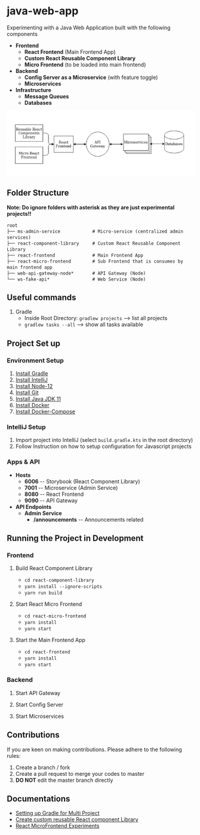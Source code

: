 # java-web-app

Experimenting with a Java Web Application built with the following components
- **Frontend**
    - **React Frontend** (Main Frontend App)
    - **Custom React Reusable Component Library**
    - **Micro Frontend** (to be loaded into main frontend)
- **Backend**
    - **Config Server as a Microservice** (with feature toggle)
    - **Microservices**
- **Infrastructure**
    - **Message Queues**
    - **Databases**

![Architecture](doc/architecture.png)

## Folder Structure

**Note: Do ignore folders with asterisk as they are just experimental projects!!**

```
root    
├── ms-admin-service            # Micro-service (centralized admin services)
├── react-component-library     # Custom React Reusable Component Library
├── react-frontend              # Main Frontend App
├── react-micro-frontend        # Sub Frontend that is consumes by main frontend app  
├── web-api-gateway-node*       # API Gateway (Node)
└── ws-fake-api*                # Web Service (Node)
```

## Useful commands

1. Gradle
    - Inside Root Directory: `gradlew projects` --> list all projects
    - `gradlew tasks --all` --> show all tasks available

## Project Set up

### Environment Setup

1. [Install Gradle](https://gradle.org/install/#manually)
2. [Install IntelliJ](https://www.jetbrains.com/help/idea/installation-guide.html#toolbox)
3. [Install Node-12](https://github.com/nodejs/help/wiki/Installation)
4. [Install Git](https://git-scm.com/book/en/v2/Getting-Started-Installing-Git)
5. [Install Java JDK 11](https://www.oracle.com/java/technologies/javase-jdk11-downloads.html)
6. [Install Docker](https://docs.docker.com/get-docker/)
7. [Install Docker-Compose](https://docs.docker.com/compose/install/)

### IntelliJ Setup

1. Import project into IntelliJ (select `build.gradle.kts` in the root directory)
2. Follow Instruction on how to setup configuration for Javascript projects

### Apps & API

- **Hosts**
    - **6006** -- Storybook (React Component Library)
    - **7001** -- Microservice (Admin Service)
    - **8080** -- React Frontend
    - **9090** -- API Gateway
- **API Endpoints**
    - **Admin Service**
        - **/announcements** -- Announcements related 

## Running the Project in Development

### Frontend

1. Build React Component Library
    - `cd react-component-library`
    - `yarn install --ignore-scripts`
    - `yarn run build`

2. Start React Micro Frontend
    - `cd react-micro-frontend`
    - `yarn install`
    - `yarn start`

3. Start the Main Frontend App
    - `cd react-frontend`
    - `yarn install`
    - `yarn start`
    
### Backend

1. Start API Gateway

2. Start Config Server

3. Start Microservices

## Contributions

If you are keen on making contributions. Please adhere to the following rules:
1. Create a branch / fork 
2. Create a pull request to merge your codes to master
3. **DO NOT** edit the master branch directly

## Documentations

- [Setting up Gradle for Multi Project](doc/CreateProject.md)
- [Create custom reusable React component Library](react-component-library)
- [React MicroFrontend Experiments](https://github.com/awarenessxz/react-micro-frontend)
